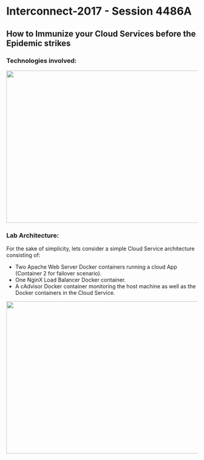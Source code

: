 # Interconnect-2017 - Session 4486A

## How to Immunize your Cloud Services before the Epidemic strikes


### Technologies involved:

<p align="center">
<img src="https://cloud.githubusercontent.com/assets/2295612/23793540/a3d03abe-0540-11e7-9b21-6e82119c94ce.jpg" width="600" height="400">
</p>

### Lab Architecture:

For the sake of simplicity, lets consider a simple Cloud Service architecture consisting of:

* Two Apache Web Server Docker containers running a cloud App (Container 2 for failover scenario).
* One NginX Load Balancer Docker container.
* A cAdvisor Docker container monitoring the host machine as well as the Docker containers in the Cloud Service.

<p align="center">
<img src="https://cloud.githubusercontent.com/assets/2295612/23793540/a3d03abe-0540-11e7-9b21-6e82119c94ce.jpg" width="600" height="400">
</p>

